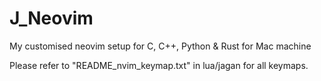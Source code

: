 # J_Neovim
 My customised neovim setup for C, C++, Python & Rust for Mac machine

 Please refer to "README_nvim_keymap.txt" in lua/jagan for all keymaps.
